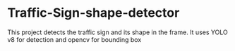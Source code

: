 # Traffic-Sign-shape-detector
This project detects the traffic sign and its shape in the frame. It uses YOLO v8 for detection and opencv for bounding box 

